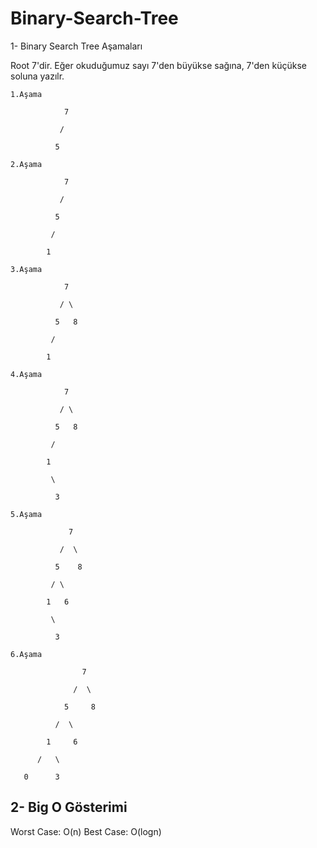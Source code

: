 # Binary-Search-Tree

1- Binary Search Tree Aşamaları

Root 7'dir. Eğer okuduğumuz sayı 7'den büyükse sağına, 7'den küçükse soluna yazılr.

<pre><code>1.Aşama <br/>
&nbsp; &nbsp; &nbsp; &nbsp; &nbsp; &nbsp; 7 <br/>
&nbsp; &nbsp; &nbsp; &nbsp; &nbsp;  /  <br/>
&nbsp; &nbsp; &nbsp; &nbsp; &nbsp; 5 </code></pre>

<pre><code>2.Aşama <br/>
&nbsp; &nbsp; &nbsp; &nbsp; &nbsp; &nbsp; 7 <br/>
&nbsp; &nbsp; &nbsp; &nbsp; &nbsp;  /  <br/>
&nbsp; &nbsp; &nbsp; &nbsp; &nbsp; 5 <br/>
&nbsp; &nbsp; &nbsp; &nbsp; &nbsp;/ <br/>
&nbsp; &nbsp; &nbsp; &nbsp; 1
</code></pre>


<pre><code>3.Aşama <br/>
&nbsp; &nbsp; &nbsp; &nbsp; &nbsp; &nbsp; 7 <br/>
&nbsp; &nbsp; &nbsp; &nbsp; &nbsp;  / \ <br/>
&nbsp; &nbsp; &nbsp; &nbsp; &nbsp; 5 &nbsp; 8 <br/> 
&nbsp; &nbsp; &nbsp; &nbsp; &nbsp;/ <br/>
&nbsp; &nbsp; &nbsp; &nbsp; 1 </code></pre>

<pre><code>4.Aşama <br/>
&nbsp; &nbsp; &nbsp; &nbsp; &nbsp; &nbsp; 7 <br/>
&nbsp; &nbsp; &nbsp; &nbsp; &nbsp;  / \ <br/>
&nbsp; &nbsp; &nbsp; &nbsp; &nbsp; 5 &nbsp; 8 <br/> 
&nbsp; &nbsp; &nbsp; &nbsp; &nbsp;/ <br/>
&nbsp; &nbsp; &nbsp; &nbsp; 1 <br/>
&nbsp; &nbsp; &nbsp;    \ <br/>
&nbsp; &nbsp;       3
</code></pre>

<pre><code>5.Aşama <br/>
&nbsp; &nbsp; &nbsp; &nbsp; &nbsp; &nbsp;  7 <br/>
&nbsp; &nbsp; &nbsp; &nbsp; &nbsp;  /  \ <br/>
&nbsp; &nbsp; &nbsp; &nbsp; &nbsp; 5 &nbsp;  8 <br/> 
&nbsp; &nbsp; &nbsp; &nbsp; &nbsp;/ \ <br/>
&nbsp; &nbsp; &nbsp; &nbsp; 1   6 <br/>
&nbsp; &nbsp; &nbsp;    \ <br/>
&nbsp; &nbsp;       3
</code></pre>


<pre><code>6.Aşama <br/>
&nbsp; &nbsp; &nbsp; &nbsp; &nbsp; &nbsp; &nbsp; &nbsp; 7 <br/>
 &nbsp; &nbsp; &nbsp; &nbsp; &nbsp; &nbsp;  /  \ <br/>
&nbsp; &nbsp; &nbsp; &nbsp; &nbsp; &nbsp; 5 &nbsp; &nbsp; 8 <br/>
&nbsp; &nbsp; &nbsp; &nbsp; &nbsp; /  \ <br/>
&nbsp; &nbsp; &nbsp; &nbsp; 1 &nbsp;   6 <br/>
&nbsp; &nbsp; &nbsp; /&nbsp;  \ <br/>
&nbsp; &nbsp;0 &nbsp; &nbsp;  3 </code></pre>

   
    
       

     
 

## 2- Big O Gösterimi

Worst Case: O(n)
Best Case: O(logn)
